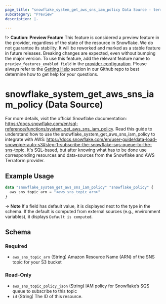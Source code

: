 ```yaml
---
page_title: "snowflake_system_get_aws_sns_iam_policy Data Source - terraform-provider-snowflake"
subcategory: "Preview"
description: |-
  
---
```


!> **Caution: Preview Feature** This feature is considered a preview feature in the provider, regardless of the state of the resource in Snowflake. We do not guarantee its stability. It will be reworked and marked as a stable feature in future releases. Breaking changes are expected, even without bumping the major version. To use this feature, add the relevant feature name to `preview_features_enabled field` in the [provider configuration](https://registry.terraform.io/providers/Snowflake-Labs/snowflake/latest/docs#schema). Please always refer to the [Getting Help](https://github.com/Snowflake-Labs/terraform-provider-snowflake?tab=readme-ov-file#getting-help) section in our Github repo to best determine how to get help for your questions.

# snowflake_system_get_aws_sns_iam_policy (Data Source)



For more details, visit the official Snowflake documentation: https://docs.snowflake.com/en/sql-reference/functions/system_get_aws_sns_iam_policy.
Read this guide to understand how to use the snowflake_system_get_aws_sns_iam_policy to integrate with AWS: https://docs.snowflake.com/en/user-guide/data-load-snowpipe-auto-s3#step-1-subscribe-the-snowflake-sqs-queue-to-the-sns-topic.
It's SQL-based, but after knowing what has to be done use corresponding resources and data-sources from the Snowflake and AWS Terraform provider.

## Example Usage

```terraform
data "snowflake_system_get_aws_sns_iam_policy" "snowflake_policy" {
  aws_sns_topic_arn = "<aws_sns_topic_arn>"
}
```

-> **Note** If a field has default value, it is displayed next to the type in the schema. If the default is computed from external sources (e.g., environment variables), it displays `Default is computed`.

<!-- schema generated by tfplugindocs -->
## Schema

### Required

- `aws_sns_topic_arn` (String) Amazon Resource Name (ARN) of the SNS topic for your S3 bucket

### Read-Only

- `aws_sns_topic_policy_json` (String) IAM policy for Snowflake’s SQS queue to subscribe to this topic
- `id` (String) The ID of this resource.
